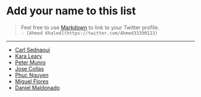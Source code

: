 # Add your name to this list
> Feel free to use [Markdown](http://daringfireball.net/projects/markdown/syntax) to link to your Twitter profile.    
> `- [Ahmed Khaled](https://twitter.com/Ahmed33390123)`

---

- [Carl Sednaoui](https://twitter.com/carlsednaoui)
- [Kara Leary](https://twitter.com/kalaliana)
- [Peter Munro](https://twitter.com/peter_munro)
- [Jose Collas](https://twitter.com/goatstone)
- [Phuc Nguyen](https://twitter.com/phuc89)
- [Miguel Flores](https://twitter.com/bodhidweller)
- [Daniel Maldonado](https://twitter.com/danielmdesigns)
